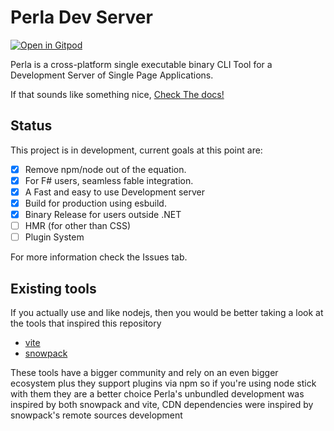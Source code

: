 # Perla Dev Server

[![Open in Gitpod](https://gitpod.io/button/open-in-gitpod.svg)](https://gitpod.io/#https://github.com/AngelMunoz/Perla)

Perla is a cross-platform single executable binary CLI Tool for a Development Server of Single Page Applications.

If that sounds like something nice, [Check The docs!](https://perla-docs.web.app/)

## Status

This project is in development, current goals at this point are:

- [x] Remove npm/node out of the equation.
- [x] For F# users, seamless fable integration.
- [x] A Fast and easy to use Development server
- [x] Build for production using esbuild.
- [x] Binary Release for users outside .NET
- [ ] HMR (for other than CSS)
- [ ] Plugin System

For more information check the Issues tab.

## Existing tools

If you actually use and like nodejs, then you would be better taking a look at the tools that inspired this repository

- [vite](https://vitejs.dev/)
- [snowpack](https://www.snowpack.dev/)

These tools have a bigger community and rely on an even bigger ecosystem plus they support plugins via npm so if you're using node stick with them they are a better choice
Perla's unbundled development was inspired by both snowpack and vite, CDN dependencies were inspired by snowpack's remote sources development
